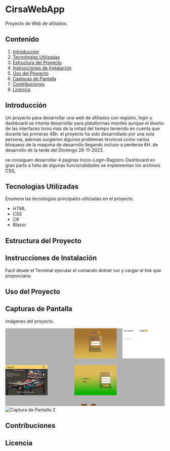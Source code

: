 # CirsaWebApp

Proyecto de Web de afiliados.

## Contenido

1. [Introducción](#introducción)
2. [Tecnologías Utilizadas](#tecnologías-utilizadas)
3. [Estructura del Proyecto](#estructura-del-proyecto)
4. [Instrucciones de Instalación](#instrucciones-de-instalación)
5. [Uso del Proyecto](#uso-del-proyecto)
6. [Capturas de Pantalla](#capturas-de-pantalla)
7. [Contribuciones](#contribuciones)
8. [Licencia](#licencia)

## Introducción

Un proyecto para desarrollar una web de afiliados con registro, login y dashboard se intenta desarrollar 
para plataformas moviles aunque el diseño de las interfaces tomo mas de la mitad del tiempo teniendo en 
cuenta que durante las primeras 48h. el proyecto ha sido desarrollado por una sola persona, ademas 
surgieron algunos problemas tecnicos como varios bloqueos de la maquina de desarrollo llegando incluso a 
perderse 6H. de desarrollo de la tarde del Domingo 26-11-2023.

se consiguen desarrollar 4 paginas Inicio-Login-Ragistro-Dashboard en gran parte a falta de algunas 
funcionalidades se implementan los archivos CSS, 

## Tecnologías Utilizadas

Enumera las tecnologías principales utilizadas en el proyecto.

- HTML
- CSS
- C#
- Blazor

## Estructura del Proyecto



## Instrucciones de Instalación

Facil desde el Terminal ejecutar el comando dotnet run y cargar el link que proporciana.

## Uso del Proyecto



## Capturas de Pantalla

 imágenes del proyecto.

![CIRSA_HOME_PAGE_2](https://github.com/Twinkym/CirsaWebApp/blob/main/wwwroot/CIRSA_HOME_PAGE_2.png)
![Captura de Pantalla 2](/ruta/a/imagen2.png)

## Contribuciones



## Licencia


